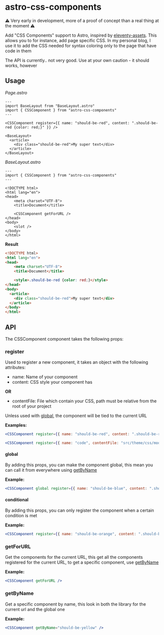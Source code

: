 # astro-css-components

⚠️ Very early in development, more of a proof of concept than a real thing at the moment ⚠️

Add "CSS Components" support to Astro, inspired by [eleventy-assets](https://github.com/11ty/eleventy-assets). This allows you to for instance, add page specific CSS. In my personal blog, I use it to add the CSS needed for syntax coloring only to the page that have code in them

The API is currently.. not very good. Use at your own caution - it should works, however

## Usage

_Page.astro_

```astro
---
import BaseLayout from "BaseLayout.astro"
import { CSSComponent } from "astro-css-components"
---

<CSSComponent register={{ name: "should-be-red", content: ".should-be-red {color: red;}" }} />

<BaseLayout>
  <article>
    <div class="should-be-red">My super text</div>
  </article>
</BaseLayout>
```

_BaseLayout.astro_

```astro
---
import { CSSComponent } from "astro-css-components"
---

<!DOCTYPE html>
<html lang="en">
<head>
    <meta charset="UTF-8">
    <title>Document</title>

    <CSSComponent getForURL />
</head>
<body>
    <slot />
</body>
</html>
```

**Result**

```html
<!DOCTYPE html>
<html lang="en">
<head>
    <meta charset="UTF-8">
    <title>Document</title>

    <style>.should-be-red {color: red;}</style>
</head>
<body>
  <article>
    <div class="should-be-red">My super text</div>
  </article>
</body>
</html>

```

## API

The CSSComponent component takes the following props:

### register

Used to register a new component, it takes an object with the following attributes:

- name: Name of your component
- content: CSS style your component has

**OR**

- contentFile: File which contain your CSS, path must be relative from the root of your project

Unless used with [global](#global), the component will be tied to the current URL

**Examples:**

```jsx
<CSSComponent register={{ name: "should-be-red", content: ".should-be-red {color: red;}" }} />
```

```jsx
<CSSComponent register={{ name: "code", contentFile: "src/theme/css/modules/code.css" }} />
```

#### global

By adding this props, you can make the component global, this mean you can call it from everywhere using [getByName](#getbyname)

**Example:**

```jsx
<CSSComponent global register={{ name: "should-be-blue", content: ".should-be-blue {color: blue;}" }} />
```

#### conditional

By adding this props, you can only register the component when a certain condition is met

**Example:**

```jsx
<CSSComponent register={{ name: "should-be-orange", content: ".should-be-orange {color: orange;}" conditional={page.loadCSSModules.includes("orange")} }} />
```

### getForURL

Get the components for the current URL, this get all the components registered for the current URL, to get a specific component, use [getByName](#getbyname)

**Example:**

```jsx
<CSSComponent getForURL />
```

### getByName

Get a specific component by name, this look in both the library for the current url and the global one


**Example:**

```jsx
<CSSComponent getByName="should-be-yellow" />
```
